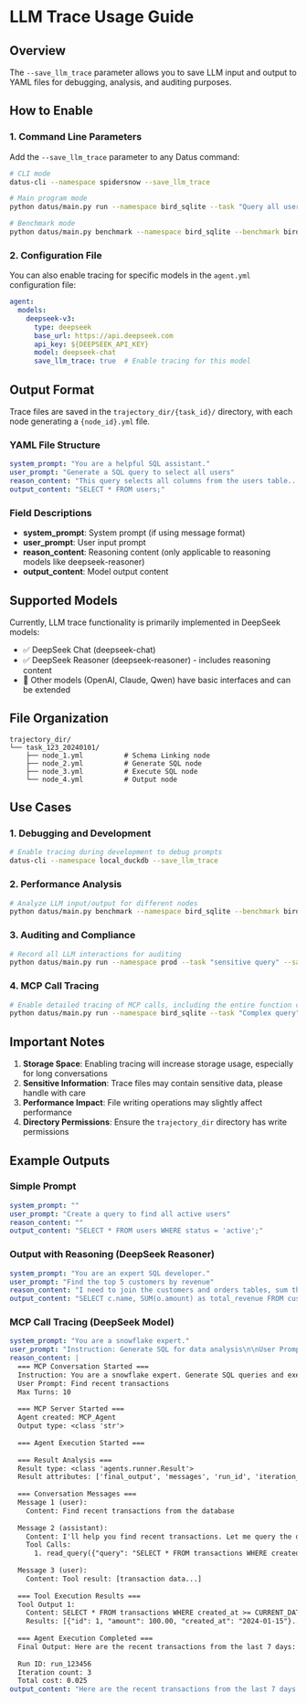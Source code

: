 # LLM Trace Usage Guide

## Overview

The `--save_llm_trace` parameter allows you to save LLM input and output to YAML files for debugging, analysis, and auditing purposes.

## How to Enable

### 1. Command Line Parameters

Add the `--save_llm_trace` parameter to any Datus command:

```bash
# CLI mode
datus-cli --namespace spidersnow --save_llm_trace

# Main program mode
python datus/main.py run --namespace bird_sqlite --task "Query all users" --task_db_name test.db --save_llm_trace

# Benchmark mode
python datus/main.py benchmark --namespace bird_sqlite --benchmark bird_dev --save_llm_trace
```

### 2. Configuration File

You can also enable tracing for specific models in the `agent.yml` configuration file:

```yaml
agent:
  models:
    deepseek-v3:
      type: deepseek
      base_url: https://api.deepseek.com
      api_key: ${DEEPSEEK_API_KEY}
      model: deepseek-chat
      save_llm_trace: true  # Enable tracing for this model
```

## Output Format

Trace files are saved in the `trajectory_dir/{task_id}/` directory, with each node generating a `{node_id}.yml` file.

### YAML File Structure

```yaml
system_prompt: "You are a helpful SQL assistant."
user_prompt: "Generate a SQL query to select all users"
reason_content: "This query selects all columns from the users table..."
output_content: "SELECT * FROM users;"
```

### Field Descriptions

- **system_prompt**: System prompt (if using message format)
- **user_prompt**: User input prompt
- **reason_content**: Reasoning content (only applicable to reasoning models like deepseek-reasoner)
- **output_content**: Model output content

## Supported Models

Currently, LLM trace functionality is primarily implemented in DeepSeek models:

- ✅ DeepSeek Chat (deepseek-chat)
- ✅ DeepSeek Reasoner (deepseek-reasoner) - includes reasoning content
- 🔄 Other models (OpenAI, Claude, Qwen) have basic interfaces and can be extended

## File Organization

```
trajectory_dir/
└── task_123_20240101/
    ├── node_1.yml          # Schema Linking node
    ├── node_2.yml          # Generate SQL node
    ├── node_3.yml          # Execute SQL node
    └── node_4.yml          # Output node
```

## Use Cases

### 1. Debugging and Development

```bash
# Enable tracing during development to debug prompts
datus-cli --namespace local_duckdb --save_llm_trace
```

### 2. Performance Analysis

```bash
# Analyze LLM input/output for different nodes
python datus/main.py benchmark --namespace bird_sqlite --benchmark bird_dev --save_llm_trace
```

### 3. Auditing and Compliance

```bash
# Record all LLM interactions for auditing
python datus/main.py run --namespace prod --task "sensitive query" --save_llm_trace
```

### 4. MCP Call Tracing

```bash
# Enable detailed tracing of MCP calls, including the entire function call process
python datus/main.py run --namespace bird_sqlite --task "Complex query" --save_llm_trace
```

## Important Notes

1. **Storage Space**: Enabling tracing will increase storage usage, especially for long conversations
2. **Sensitive Information**: Trace files may contain sensitive data, please handle with care
3. **Performance Impact**: File writing operations may slightly affect performance
4. **Directory Permissions**: Ensure the `trajectory_dir` directory has write permissions

## Example Outputs

### Simple Prompt

```yaml
system_prompt: ""
user_prompt: "Create a query to find all active users"
reason_content: ""
output_content: "SELECT * FROM users WHERE status = 'active';"
```

### Output with Reasoning (DeepSeek Reasoner)

```yaml
system_prompt: "You are an expert SQL developer."
user_prompt: "Find the top 5 customers by revenue"
reason_content: "I need to join the customers and orders tables, sum the order amounts, group by customer, and limit to top 5..."
output_content: "SELECT c.name, SUM(o.amount) as total_revenue FROM customers c JOIN orders o ON c.id = o.customer_id GROUP BY c.id ORDER BY total_revenue DESC LIMIT 5;"
```

### MCP Call Tracing (DeepSeek Model)

```yaml
system_prompt: "You are a snowflake expert."
user_prompt: "Instruction: Generate SQL for data analysis\n\nUser Prompt: Find recent transactions"
reason_content: |
  === MCP Conversation Started ===
  Instruction: You are a snowflake expert. Generate SQL queries and execute them.
  User Prompt: Find recent transactions
  Max Turns: 10
  
  === MCP Server Started ===
  Agent created: MCP_Agent
  Output type: <class 'str'>
  
  === Agent Execution Started ===
  
  === Result Analysis ===
  Result type: <class 'agents.runner.Result'>
  Result attributes: ['final_output', 'messages', 'run_id', 'iteration_count', 'total_cost']
  
  === Conversation Messages ===
  Message 1 (user):
    Content: Find recent transactions from the database
  
  Message 2 (assistant):
    Content: I'll help you find recent transactions. Let me query the database.
    Tool Calls:
      1. read_query({"query": "SELECT * FROM transactions WHERE created_at >= CURRENT_DATE - INTERVAL '7 days' ORDER BY created_at DESC LIMIT 100"})
  
  Message 3 (user):
    Content: Tool result: [transaction data...]
  
  === Tool Execution Results ===
  Tool Output 1:
    Content: SELECT * FROM transactions WHERE created_at >= CURRENT_DATE - INTERVAL '7 days' ORDER BY created_at DESC LIMIT 100
    Results: [{"id": 1, "amount": 100.00, "created_at": "2024-01-15"}...]
  
  === Agent Execution Completed ===
  Final Output: Here are the recent transactions from the last 7 days: [results summary]
  
  Run ID: run_123456
  Iteration count: 3
  Total cost: 0.025
output_content: "Here are the recent transactions from the last 7 days: [results summary]"
``` 